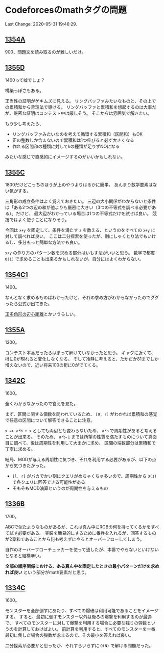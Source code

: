 # Codeforcesのmathタグの問題

Last Change: 2020-05-31 19:46:29.

## [1354A](https://codeforces.com/problemset/problem/1354/A)

900、問題文を読み取るのが難しいだけ。

## [1355D](https://codeforces.com/problemset/problem/1355/D)

1400って嘘でしょ？

構築っぽさもある。

正当性の証明がゲキムズに見える。
リングバッファみたいなものと、その上での累積和から背理法で導ける。
リングバッファと累積和を想起するのは大事だが、厳密な証明はコンテスト中は厳しそう。
そこからは雰囲気で解きたい。

もう少し考えたら、

- リングバッファみたいなのを考えて循環する累積和（区間和）もOK
- 正の整数しか含まないので累積和は1つ伸びると必ず大きくなる
- 作れる区間和の種類に対してkの種類が足りずNOになる

みたいな感じで直感的にイメージするのがいいかもしれない。

## [1355C](https://codeforces.com/problemset/problem/1355/C)

1800だけどこっちのほうが上のやつよりはるかに簡単。
あんまり数学要素はない気がする。

三角形の成立条件はよく覚えておきたい。
三辺の大小関係がわからないと条件は「ある2つの辺の和が他よりも厳密に大きい（3つの不等式を調べる必要がある）」だけど、
最大辺がわかっている場合は1つの不等式だけを試せば良い。
競技ではよく使うことになりそう。

今回は `x+y` を固定して、条件を満たす `z` を数える、というのをすべての `x+y` に対して調べれば良い。
ここは二分探索を使ったが、別にしゃくとり法でもいけるし、多分もっと簡単な方法でも良い。

`x+y` の作り方のパターン数を求める部分はいもす法がいいと思う。
数学で都度 `O(1)` で求めることも出来るかもしれないが、自分にはよくわからない。

## [1354C1](https://codeforces.com/problemset/problem/1354/C1)

1400。

なんとなく求めるものはわかったけど、それの求め方がわからなかったのでググったら公式が出てきた。

[正多角形の辺心距離](https://ja.wikipedia.org/wiki/%E8%BE%BA%E5%BF%83%E8%B7%9D%E9%9B%A2)とかいうらしい。

## [1355A](https://codeforces.com/problemset/problem/1355/A)

1200。

コンテスト本番だったらはまって解けていなかったと思う。
ギャグに近くて、桁に0が現れると変化しなくなる。
そして冷静に考えると、たかだか81までしか増えないので、近い将来100の桁に0がでてくる。

## [1342C](https://codeforces.com/problemset/problem/1342/C)

1600。

全くわからなかったので答えを見た。

まず、区間に関する個数を問われているため、 `[0, r]` がわかれば累積和の感覚で任意の区間について解答できることに注意。

`x => a*b + x` としても両辺とも変わらないため、 `a*b` で周期性があると考えることが出来る。
そのため、 `a*b-1` までは所望の性質を満たすものについて真面目に調べて、後は周期性を利用して大まかに求め、
区間の端数部分は累積和で丁寧に求める。

結局、MODが与える周期性に気づき、それを利用する必要があるが、以下の点から気づきたかった。

- `[l, r]` がバカでかい割にクエリがめちゃくちゃ多いので、周期性から `O(1)` で各クエリに回答できる可能性がある
- そもそもMOD演算というのが周期性を与えるもの

## [1336B](https://codeforces.com/problemset/problem/1336/B)

1700。

ABCで似たようなものがあるが、これは真ん中にRGBの何を持ってくるかをすべて試す必要がある。
実装を簡易的にするために番兵を入れるが、回答するものが2乗和であることから何も考えずにやるとオーバーフローしてしまう。

自作のオーバーフローチェッカーを使って通したが、本番でやらないといけないとなると結構辛い。

**全部の順序関係における、ある真ん中を固定したときの最小パターンだけを求めれば良い** という部分がmath要素だと思う。

## [1334C](https://codeforces.com/problemset/problem/1334/C)

1600。

モンスターを全部倒すにあたり、すべての爆破は利用可能であることをイメージする。
すると、最初に倒すモンスター以外は後ろの爆撃を利用するのが最適で、
すべてのモンスターに対して爆撃を利用する場合に必要な残りの弾数というのを計算しておけばよい。
前計算を利用すると、すべてのモンスターを一番最初に倒した場合の弾数が求まるので、その最小を答えれば良い。

二分探索が必要かと思ったが、それすらいらずに `O(N)` で解ける問題だった。

